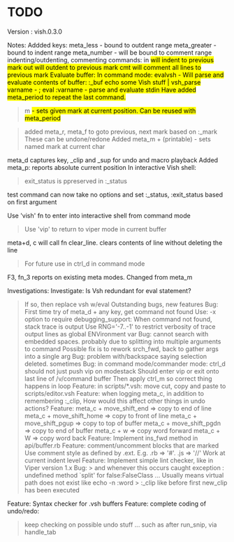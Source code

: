 # TODO

Version : vish.0.3.0

Notes:
Addded  keys:
  meta_less - bound to outdent range
  meta_greater - bound to indent range
  meta_number - will be bound to comment range
indenting/outdenting, commenting commands:
in <mark> will indent to previous mark
out <mark> will outdent to previous mark
cmt <mark> will comment all lines to previous mark
Evaluate buffer:
In command mode: 
evalvsh - Will parse and evaluate contents of buffer: :_buf
echo some Vish stuff | vsh_parse varname - ; eval :varname - parse and evaluate stdin
Have added meta_period to repeat the last command.
> m <mark name> - sets given mark at current position. Can be reused with meta_period

> added meta_r, meta_f to goto previous, next mark based on :_mark
> These can be undone/redone
> Added meta_m + (printable) - sets named mark at current char

meta_d captures key, _clip and _sup for undo and macro playback
Added meta_p: reports absolute current position
In interactive Vish shell:
  > exit_status is ppreserved in :_status

test command can now take no options and set :_status, :exit_status based on first argument


Use 'vish' fn to enter into interactive shell from command mode
  > Use 'vip' to return to viper mode in current buffer

meta+d, c will call fn clear_line. clears contents of line without deleting the line
  > For future use in ctrl_d in command mode

F3, fn_3 reports on existing meta modes. Changed from meta_m

Investigations:
Investigate: Is Vsh redundant for eval statement?
  > If so, then replace vsh w/eval
Outstanding bugs, new features
Bug: First time try of meta_d + any key, get command not found
> Use: -x option to require debugging_support:
> When command not found, stack trace is output
> Use RNG='-7..-1' to restrict verbosity of trace output lines as global ENVironment var
Bug: cannot search with embedded spaces.
  > probably due to splitting into multiple arguments to command
  > Possible fix is to rework srch_fwd, back to gather args into a single arg
Bug: problem with/backspace saying selection deleted. sometimes
Bug: in command mode/commander mode: ctrl_d should not just push vip on modestack
  > Should enter vip or exit onto last line of /v/command buffer
  > Then apply ctrl_m so correct thing happens in loop
Feature: in scripts/*.vsh: move cut, copy and paste to scripts/editor.vsh
Feature: when logging  meta_c, in addition to remembering :_clip, 
  > How would this affect other things in undo actions?
Feature: meta_c +  move_shift_end => copy to end of line
  > meta_c + move_shift_home => copy to front of line
  > meta_c + move_shift_pgup => copy to top of buffer
  > meta_c + move_shift_pgdn => copy to end of buffer
  > meta_c + w => copy word forward
  > meta_c + W => copy word back
Feature: Implement ins_fwd method in api/buffer.rb
Feature: comment/uncomment blocks that are marked
  > Use comment style as defined by .ext. E.g. .rb => '#'. .js => '//'
  > Work at current indent level
Feature: Implement simple lint checker, like in Viper version 1.x
Bug:  > and whenever this occurs
  > caught exception : undefined method `split' for false:FalseClass
  > ... Usually means virtual path does not exist like echo -n :word > :_clip
  > like before first new_clip has been executed


Feature: Syntax checker for .vsh buffers
Feature: complete coding of undo/redo:
  > keep checking on possible undo stuff ...
  > such as after run_snip, via handle_tab

